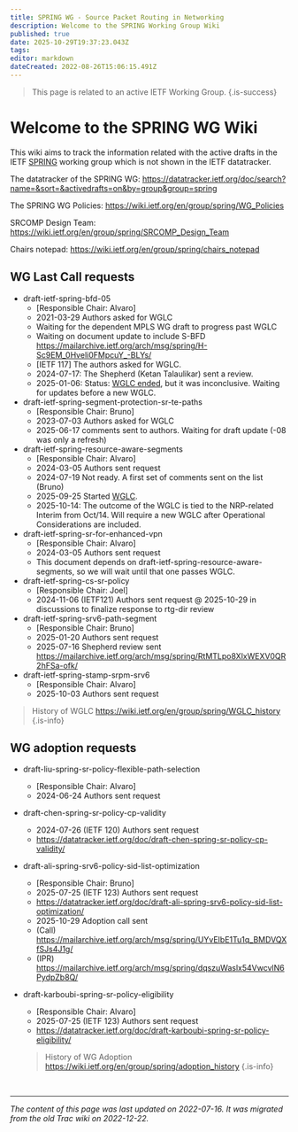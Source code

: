 ```yaml
---
title: SPRING WG - Source Packet Routing in Networking
description: Welcome to the SPRING Working Group Wiki
published: true
date: 2025-10-29T19:37:23.043Z
tags: 
editor: markdown
dateCreated: 2022-08-26T15:06:15.491Z
---
```


> This page is related to an active IETF Working Group.
{.is-success}
# Welcome to the SPRING WG Wiki

This wiki aims to track the information related with the active drafts in the IETF [SPRING](https://datatracker.ietf.org/group/spring/) working group which is not shown in the IETF datatracker. 

The datatracker of the SPRING WG:
https://datatracker.ietf.org/doc/search?name=&sort=&activedrafts=on&by=group&group=spring

The SPRING WG Policies:
https://wiki.ietf.org/en/group/spring/WG_Policies

SRCOMP Design Team:
https://wiki.ietf.org/en/group/spring/SRCOMP_Design_Team

Chairs notepad: https://wiki.ietf.org/en/group/spring/chairs_notepad

## WG Last Call requests
* draft-ietf-spring-bfd-05
   * [Responsible Chair: Alvaro]
   * 2021-03-29 Authors asked for WGLC
   * Waiting for the dependent MPLS WG draft to progress past WGLC
   * Waiting on document update to include S-BFD https://mailarchive.ietf.org/arch/msg/spring/H-Sc9EM_0Hveli0FMpcuY_-BLYs/
   * [IETF 117] The authors asked for WGLC.
   * 2024-07-17: The Shepherd (Ketan Talaulikar) sent a review.
   * 2025-01-06: Status: [WGLC ended](https://mailarchive.ietf.org/arch/msg/spring/J1bVdJsKfxTRhHOSau02xnNe-wQ/), but it was inconclusive.  Waiting for updates before a new WGLC.
* draft-ietf-spring-segment-protection-sr-te-paths
   * [Responsible Chair: Bruno]
   * 2023-07-03 Authors asked for WGLC
   * 2025-06-17 comments sent to authors. Waiting for draft update  (-08 was only a refresh)
* draft-ietf-spring-resource-aware-segments
  * [Responsible Chair: Alvaro]
  * 2024-03-05 Authors sent request
  * 2024-07-19 Not ready. A first set of comments sent on the list (Bruno) 
  * 2025-09-25 Started [WGLC](https://mailarchive.ietf.org/arch/msg/spring/eapWIz3JcpzVLm7xPfSe30jaQUg/).
  * 2025-10-14: The outcome of the WGLC is tied to the NRP-related Interim from Oct/14.  Will require a new WGLC after Operational Considerations are included.
* draft-ietf-spring-sr-for-enhanced-vpn
  * [Responsible Chair: Alvaro]
  * 2024-03-05 Authors sent request
  * This document depends on draft-ietf-spring-resource-aware-segments, so we will wait until that one passes WGLC.
* draft-ietf-spring-cs-sr-policy
  * [Responsible Chair: Joel]
  * 2024-11-06 (IETF121) Authors sent request
  @ 2025-10-29 in discussions to finalize response to rtg-dir review
* draft-ietf-spring-srv6-path-segment
  * [Responsible Chair: Bruno]
  * 2025-01-20 Authors sent request
  * 2025-07-16 Shepherd review sent https://mailarchive.ietf.org/arch/msg/spring/RtMTLpo8XlxWEXV0QR2hFSa-ofk/
* draft-ietf-spring-stamp-srpm-srv6
  * [Responsible Chair: Alvaro]
  * 2025-10-03 Authors sent request
> History of WGLC
https://wiki.ietf.org/en/group/spring/WGLC_history
{.is-info}

## WG adoption requests
* draft-liu-spring-sr-policy-flexible-path-selection
  * [Responsible Chair: Alvaro]
  * 2024-06-24 Authors sent request
* draft-chen-spring-sr-policy-cp-validity
  * 2024-07-26 (IETF 120) Authors sent request 
  * https://datatracker.ietf.org/doc/draft-chen-spring-sr-policy-cp-validity/
* draft-ali-spring-srv6-policy-sid-list-optimization
  * [Responsible Chair: Bruno]
  * 2025-07-25 (IETF 123) Authors sent request
  * https://datatracker.ietf.org/doc/draft-ali-spring-srv6-policy-sid-list-optimization/
  * 2025-10-29 Adoption call sent
  * (Call) https://mailarchive.ietf.org/arch/msg/spring/UYvEIbE1Tu1q_BMDVQXfSJs4J1g/
  * (IPR) https://mailarchive.ietf.org/arch/msg/spring/dqszuWaslx54VwcvlN6PydpZb8Q/
* draft-karboubi-spring-sr-policy-eligibility
  * [Responsible Chair: Alvaro]
  * 2025-07-25 (IETF 123) Authors sent request
  * https://datatracker.ietf.org/doc/draft-karboubi-spring-sr-policy-eligibility/
  
  > History of WG Adoption
https://wiki.ietf.org/en/group/spring/adoption_history
{.is-info}


&nbsp;

---

*The content of this page was last updated on 2022-07-16. It was migrated from the old Trac wiki on 2022-12-22.*